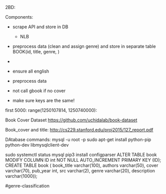 2BD:

Components:
- scrape API and store in DB
    - NLB

- preprocess data (clean and assign genre) and store in separate table BOOK(id, title, genre, )
-


- ensure all english
- preprocess data
- not call gbook if no cover
- make sure keys are the same!


first 5000: range(1250107814, 1250740000):

Book Cover Dataset
https://github.com/uchidalab/book-dataset

Book_cover and title:
http://cs229.stanford.edu/proj2015/127_report.pdf

DAtabase commands:
mysql -u root -p
sudo apt-get install python-pip python-dev libmysqlclient-dev

sudo systemctl status mysql
pip3 install configparser
ALTER TABLE book MODIFY COLUMN ID int NOT NULL AUTO_INCREMENT PRIMARY KEY (ID);
CREATE TABLE book ( book_title varchar(100), authors varchar(50), cover varchar(70), pub_year int, src varchar(2), genre varchar(20), description varchar(1000));

#genre-classification
